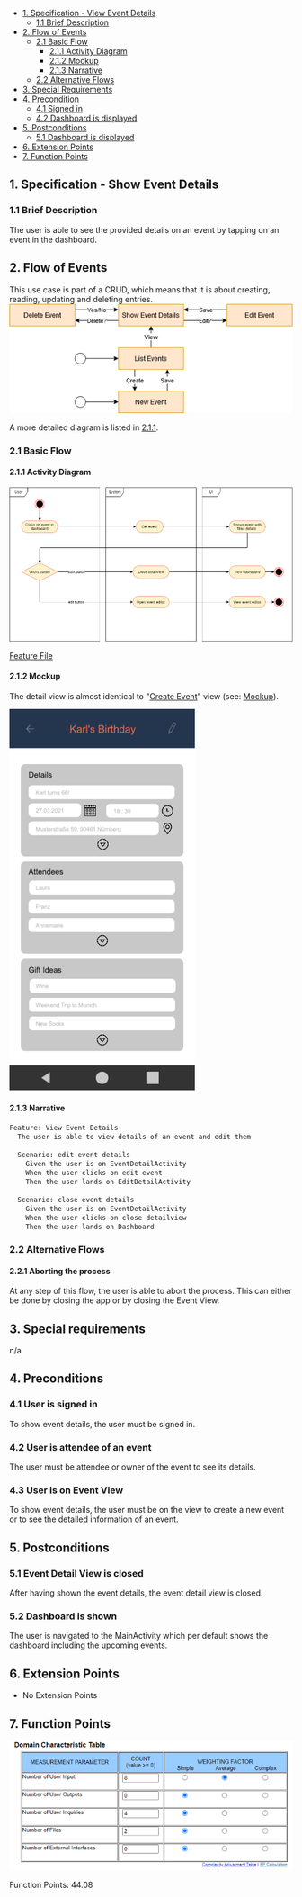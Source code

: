 - [1. Specification - View Event Details](#1-specification-view-event-details)
    - [1.1 Brief Description](#11-brief-description)
- [2. Flow of Events](#2-flow-of-events)
    - [2.1 Basic Flow](#21-basic-flow)
        - [2.1.1 Activity Diagram](#211-activity-diagram)
        - [2.1.2 Mockup](#212-mockup)
        - [2.1.3 Narrative](#213-narrative)
    - [2.2 Alternative Flows](#21-alternative-flows)
- [3. Special Requirements](#3-special-requirements)
- [4. Precondition](#4-preconditions)
    - [4.1 Signed in](#41-signed-in)
    - [4.2 Dashboard is displayed](#42-dashboard-is-displayed)    
- [5. Postconditions](#5-postconditions)
    - [5.1 Dashboard is displayed](#51-dashboard-is-displayed)    
- [6. Extension Points](#6-extension-points)
- [7. Function Points](#7-function-points)

## 1. Specification - Show Event Details
### 1.1 Brief Description
The user is able to see the provided details on an event by tapping on an event in the dashboard.
## 2. Flow of Events
This use case is part of a CRUD, which means that it is about creating, reading, updating and deleting entries. 
![CRUD](https://raw.githubusercontent.com/Honrix/PlandoraDocumentation/main/UCS/CRUD/Create%20Event.png)

A more detailed diagram is listed in [2.1.1](#211-activity-diagram).
### 2.1 Basic Flow
#### 2.1.1 Activity Diagram
![Activity Diagram](https://raw.githubusercontent.com/Honrix/PlandoraDocumentation/main/UCS/04_Show%20Event%20Details/Show%20Event%20Details.png)

[Feature File](https://github.com/nf3lix/Plandora/blob/master/app/src/androidTest/java/com/plandora/steps/view_event_details.feature)
#### 2.1.2 Mockup
The detail view is almost identical to "[Create Event](https://github.com/Honrix/PlandoraDocumentation/blob/main/UCS/01_Create%20Event/Create%20Event.md)" view (see: [Mockup](https://github.com/Honrix/PlandoraDocumentation/blob/main/UCS/Mockups/Create%20Event.PNG)).

![Mockup](https://raw.githubusercontent.com/Honrix/PlandoraDocumentation/main/UCS/Mockups/Event_Details.png)
#### 2.1.3 Narrative
```
Feature: View Event Details
  The user is able to view details of an event and edit them

  Scenario: edit event details
    Given the user is on EventDetailActivity
    When the user clicks on edit event
    Then the user lands on EditDetailActivity

  Scenario: close event details
    Given the user is on EventDetailActivity
    When the user clicks on close detailview
    Then the user lands on Dashboard
```
### 2.2 Alternative Flows
#### 2.2.1 Aborting the process
At any step of this flow, the user is able to abort the process. This can either be done by closing the app or by closing the Event View.

## 3. Special requirements
n/a

## 4. Preconditions
### 4.1 User is signed in
To show event details, the user must be signed in.

### 4.2 User is attendee of an event
The user must be attendee or owner of the event to see its details. 

### 4.3 User is on Event View
To show event details, the user must be on the view to create a new event or to see the detailed information of an event. 

## 5. Postconditions
### 5.1 Event Detail View is closed
After having shown the event details, the event detail view is closed.
### 5.2 Dashboard is shown
The user is navigated to the MainActivity which per default shows the dashboard including the upcoming events. 

## 6. Extension Points
- No Extension Points

## 7. Function Points
![Function Points](https://raw.githubusercontent.com/Honrix/PlandoraDocumentation/main/UCS/Function%20Points/Show_Event_Details_FP.PNG)

Function Points: 44.08
